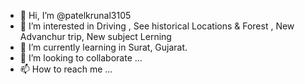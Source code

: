 - 👋 Hi, I’m @patelkrunal3105
- 👀 I’m interested in Driving , See historical Locations & Forest , New Advanchur trip, New subject Lerning
- 🌱 I’m currently learning in Surat, Gujarat.
- 💞️ I’m looking to collaborate ...
- 📫 How to reach me ...

<!---
patelkrunal3105/patelkrunal3105 is a ✨ special ✨ repository because its `README.md` (this file) appears on your GitHub profile.
You can click the Preview link to take a look at your changes.
--->
